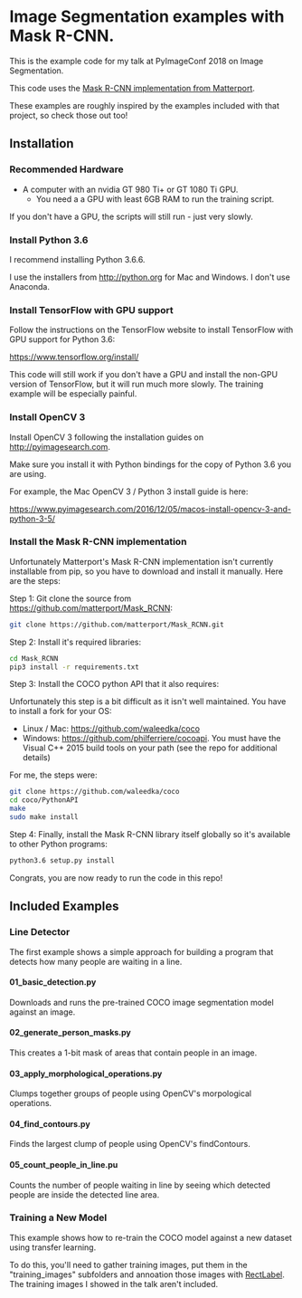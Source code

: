 # Image Segmentation examples with Mask R-CNN.

This is the example code for my talk at PyImageConf 2018 on Image Segmentation.

This code uses the [Mask R-CNN implementation from Matterport](https://github.com/matterport/Mask_RCNN).

These examples are roughly inspired by the examples included with that project, so check those out too!


## Installation

### Recommended Hardware

- A computer with an nvidia GT 980 Ti+ or GT 1080 Ti GPU. 
  - You need a a GPU with least 6GB RAM to run the training script.

If you don't have a GPU, the scripts will still run - just very slowly.

### Install Python 3.6

I recommend installing Python 3.6.6. 

I use the installers from http://python.org for Mac and Windows. I don't use Anaconda.

### Install TensorFlow with GPU support

Follow the instructions on the TensorFlow website to install TensorFlow with GPU support
for Python 3.6: 

https://www.tensorflow.org/install/

This code will still work if you don't have a GPU and install the non-GPU version of 
TensorFlow, but it will run much more slowly. The training example will be especially painful.

### Install OpenCV 3

Install OpenCV 3 following the installation guides on http://pyimagesearch.com.

Make sure you install it with Python bindings for the copy of Python 3.6 you are using.

For example, the Mac OpenCV 3 / Python 3 install guide is here: 

https://www.pyimagesearch.com/2016/12/05/macos-install-opencv-3-and-python-3-5/

### Install the Mask R-CNN implementation

Unfortunately Matterport's Mask R-CNN implementation isn't currently installable from pip, so you have 
to download and install it manually. Here are the steps:

Step 1: Git clone the source from https://github.com/matterport/Mask_RCNN:

```bash
git clone https://github.com/matterport/Mask_RCNN.git 
```

Step 2: Install it's required libraries:

```bash
cd Mask_RCNN
pip3 install -r requirements.txt
```

Step 3: Install the COCO python API that it also requires:

Unfortunately this step is a bit difficult as it isn't well maintained. You have to install a fork for your OS:

 - Linux / Mac: https://github.com/waleedka/coco
 - Windows: https://github.com/philferriere/cocoapi. You must have the Visual C++ 2015 build tools on your path
  (see the repo for additional details)

For me, the steps were:

```bash
git clone https://github.com/waleedka/coco
cd coco/PythonAPI
make
sudo make install
```

Step 4: Finally, install the Mask R-CNN library itself globally so it's available to other Python programs:

```bash
python3.6 setup.py install
```

Congrats, you are now ready to run the code in this repo!

## Included Examples

### Line Detector

The first example shows a simple approach for building a program that detects how many people are waiting in a line.

#### 01_basic_detection.py

Downloads and runs the pre-trained COCO image segmentation model against an image.

#### 02_generate_person_masks.py

This creates a 1-bit mask of areas that contain people in an image.

#### 03_apply_morphological_operations.py

Clumps together groups of people using OpenCV's morpological operations.

#### 04_find_contours.py

Finds the largest clump of people using OpenCV's findContours.

#### 05_count_people_in_line.pu

Counts the number of people waiting in line by seeing which detected people are inside the detected line area.


### Training a New Model

This example shows how to re-train the COCO model against a new dataset using transfer learning.

To do this, you'll need to gather training images, put them in the "training_images" subfolders and annoation
those images with [RectLabel](https://rectlabel.com/). The training images I showed in the talk aren't included.

